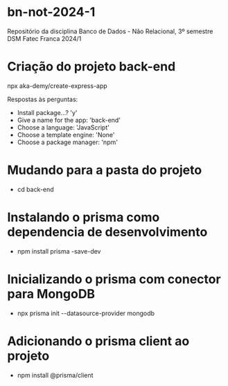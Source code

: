 # bn-not-2024-1
Repositório da disciplina Banco de Dados - Não Relacional, 3º semestre DSM Fatec Franca 2024/1


# Criação do projeto back-end
npx aka-demy/create-express-app

Respostas às perguntas:
* Install package...? 'y'
* Give a name for the app: 'back-end'
* Choose a language: 'JavaScript'
* Choose a template engine: 'None'
* Choose a package manager: 'npm'

# Mudando para a pasta do projeto
* cd back-end

# Instalando o prisma como dependencia de desenvolvimento
* npm install prisma -save-dev

# Inicializando o prisma com conector para MongoDB
* npx prisma init --datasource-provider mongodb

# Adicionando o prisma client ao projeto
* npm install @prisma/client